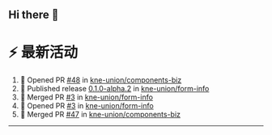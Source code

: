 ## Hi there 👋

<!--

**Here are some ideas to get you started:**

🙋‍♀️ A short introduction - what is your organization all about?
🌈 Contribution guidelines - how can the community get involved?
👩‍💻 Useful resources - where can the community find your docs? Is there anything else the community should know?
🍿 Fun facts - what does your team eat for breakfast?
🧙 Remember, you can do mighty things with the power of [Markdown](https://docs.github.com/github/writing-on-github/getting-started-with-writing-and-formatting-on-github/basic-writing-and-formatting-syntax)
-->


# ⚡ 最新活动

<!--START_SECTION:activity-->
1. 💪 Opened PR [#48](https://github.com/kne-union/components-biz/pull/48) in [kne-union/components-biz](https://github.com/kne-union/components-biz)
2. 🚀 Published release [0.1.0-alpha.2](https://github.com/kne-union/form-info/releases/tag/0.1.0-alpha.2) in [kne-union/form-info](https://github.com/kne-union/form-info)
3. 🎉 Merged PR [#3](https://github.com/kne-union/form-info/pull/3) in [kne-union/form-info](https://github.com/kne-union/form-info)
4. 💪 Opened PR [#3](https://github.com/kne-union/form-info/pull/3) in [kne-union/form-info](https://github.com/kne-union/form-info)
5. 🎉 Merged PR [#47](https://github.com/kne-union/components-biz/pull/47) in [kne-union/components-biz](https://github.com/kne-union/components-biz)
<!--END_SECTION:activity-->

---
